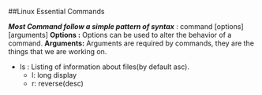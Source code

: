 ##Linux Essential Commands

***Most Command follow a simple pattern of syntax*** : command [options] [arguments]
**Options :** Options can be used to alter the behavior of a command.
**Arguments:** Arguments are required by commands, they are the things that we are working on.

- ls : Listing of information about files(by default asc).
    - l: long display
    - r: reverse(desc)